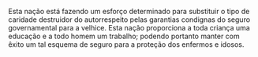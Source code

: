 ﻿Esta nação está fazendo um esforço determinado para substituir o tipo de caridade destruidor do autorrespeito pelas garantias condignas do seguro governamental para a velhice. Esta nação proporciona a toda criança uma educação e a todo homem um trabalho; podendo portanto manter com êxito um tal esquema de seguro para a proteção dos enfermos e idosos.